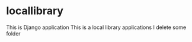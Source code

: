 # locallibrary
This is Django application
This is a local library applications
I delete some folder
